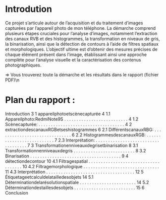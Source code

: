 # Introdution
Ce projet s’articule autour de l’acquisition et du traitement d’images capturées par l’appareil photo de mon téléphone. La démarche comprend plusieurs étapes cruciales pour l’analyse d’images, notamment l’extraction des canaux RVB et des histogrammes, la transformation en niveaux de gris, la binarisation, ainsi que la détection de contours à l’aide de filtres spatiaux et morphologiques. L’objectif ultime est d’obtenir des mesures précises de chaque élément présent dans l’image, établissant ainsi une approche complète pour l’analyse visuelle et la caractérisation des contenus photographiques.
 
 => Vous trouverez toute la démarche et les résultats dans le rapport (fichier PDF)\n
 
# Plan du rapport : 
 Introduction 3
 1 appareilphotoetscènecapturée 4
 1.1 Appareilphoto:RedmiNote9S . . . . . . . . . . . . . . . . . . . . . . . . . . 4
 1.2 Scènecapturée: . . . . . . . . . . . . . . . . . . . . . . . . . . . . . . . . . . . 4
 2 extractiondescanauxRGBetseshistogrammes 6
 2.1 DifférentscanauxRBG: . . . . . . . . . . . . . . . . . . . . . . . . . . . . . . 6
 2.2 HistogrammesdescanauxRGB: . . . . . . . . . . . . . . . . . . . . . . . . . . 7
 2.3 Interprétation: . . . . . . . . . . . . . . . . . . . . . . . . . . . . . . . . . . . 7
 3 Transformationenniveauxdegrisetbinarisation 8
 3.1 Transformationnenniveauxdegris . . . . . . . . . . . . . . . . . . . . . . . . . 8
 3.2 Binarisation . . . . . . . . . . . . . . . . . . . . . . . . . . . . . . . . . . . . . 9
 4 détectiondecontour 10
 4.1 Filtragespatial . . . . . . . . . . . . . . . . . . . . . . . . . . . . . . . . . . . . 10
 4.2 Filtragemorphologique . . . . . . . . . . . . . . . . . . . . . . . . . . . . . . . 11
 4.3 Interprétation . . . . . . . . . . . . . . . . . . . . . . . . . . . . . . . . . . . . 12
 5 Étiquetageetcalculdelatailledesobjets 14
 5.1 Déterminationdelarésolutionspatiale . . . . . . . . . . . . . . . . . . . . . . . 14
 5.2 Déterminationdestaillesdesobjets . . . . . . . . . . . . . . . . . . . . . . . . . 15
 6 Conclusion
